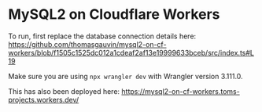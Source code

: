 # MySQL2 on Cloudflare Workers

To run, first replace the database connection details here: https://github.com/thomasgauvin/mysql2-on-cf-workers/blob/f1505c1525dc012a1cdeaf2af13e19999633bceb/src/index.ts#L19

Make sure you are using `npx wrangler dev` with Wrangler version 3.111.0.

This has also been deployed here: https://mysql2-on-cf-workers.toms-projects.workers.dev/
